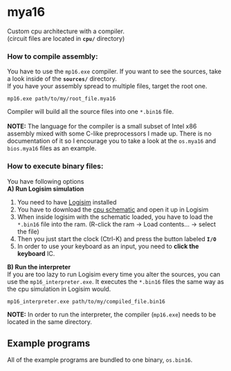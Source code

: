 # mya16
Custom cpu architecture with a compiler. <br>
(circuit files are located in **`cpu/`** directory)

### How to compile assembly:
You have to use the `mp16.exe` compiler. If you want to see the sources, take a look inside of the **`sources/`** directory. <br>
If you have your assembly spread to multiple files, target the root one.
```
mp16.exe path/to/my/root_file.mya16
```
Compiler will build all the source files into one `*.bin16` file.<br><br>
**NOTE:** The language for the compiler is a small subset of Intel x86 assembly mixed with some C-like preprocessors I made up. There is no documentation of it so I encourage you to take a look at the `os.mya16` and `bios.mya16` files as an example.
<br>

### How to execute binary files:
You have following options <br>
**A) Run Logisim simulation** <br>
 1. You need to have [Logisim][1] installed
 2. You have to download the [cpu schematic][2] and open it up in Logisim
 3. When inside logisim with the schematic loaded, you have to load the `*.bin16` file into the ram. (R-click the ram -> Load contents... -> select the file)
 4. Then you just start the clock (Ctrl-K) and press the button labeled **`I/O`**
 5. In order to use your keyboard as an input, you need to **click the keyboard** IC.

**B) Run the interpreter** <br>
If you are too lazy to run Logisim every time you alter the sources, you can use the `mp16_interpreter.exe`. It executes the `*.bin16` files the same way as the cpu simulation in Logisim would.
```
mp16_interpreter.exe path/to/my/compiled_file.bin16
```
**NOTE:** In order to run the interpreter, the compiler (`mp16.exe`) needs to be located in the same directory.

[1]: http://www.cburch.com/logisim/
[2]: https://github.com/Muph0/mya16/blob/master/cpu/CPU-16IR.circ

## Example programs
All of the example programs are bundled to one binary, `os.bin16`.
